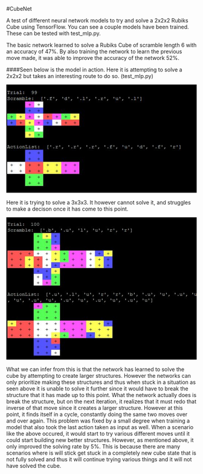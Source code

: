 #CubeNet

A test of different neural network models to try and solve a 2x2x2 Rubiks Cube using TensorFlow. You can see a couple models have been trained. These can be tested with test_mlp.py.

The basic network learned to solve a Rubiks Cube of scramble length 6 with an accuracy of 47%. By also training the network to learn the previous move made, it was able to improve the accuracy of the network 52%.

####Seen below is the model in action. 
Here it is attempting to solve a 2x2x2 but takes an interesting route to do so. (test_mlp.py)

![alt text](https://github.com/zAMLz/CubeNet/blob/master/pics/cube.JPG?raw=true "Here is a picture lol")

Here it is trying to solve a 3x3x3. It however cannot solve it, and struggles to make a decison once it has come to this point.

![alt text](https://github.com/zAMLz/CubeNet/blob/master/pics/cube2.jpg?raw=true "Here is a picture lol")

What we can infer from this is that the network has learned to solve the cube by attempting to create larger structures. However the networks can only prioritize making these structures and thus when stuck in a situation as seen above it is unable to solve it further since it would have to break the structure that it has made up to this point. What the network actually does is break the structure, but on the next iteration, it realizes that it must redo that inverse of that move since it creates a larger structure. However at this point, it finds itself in a cycle, constantly doing the same two moves over and over again. This problem was fixed by a small degree when training a model that also took the last action taken as input as well. When a scenario like the above occured, it would start to try various different moves until it could start building new better structures. However, as mentioned above, it only improved the solving rate by 5%. This is because there are many scenarios where is will stick get stuck in a completely new cube state that is not fully solved and thus it will continue trying various things and it will not have solved the cube.

